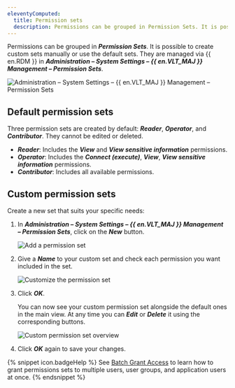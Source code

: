 ```yaml
---
eleventyComputed:
  title: Permission sets
  description: Permissions can be grouped in Permission Sets. It is possible to create custom sets manually or use the default sets. They are managed via the {{ en.RDM }} in Administration – System Settings – {{ en.VLT_MAJ }} Management – Permission Sets.
---
```

Permissions can be grouped in ***Permission Sets***. It is possible to create custom sets manually or use the default sets. They are managed via {{ en.RDM }} in ***Administration – System Settings – {{ en.VLT_MAJ }} Management – Permission Sets***.

![Administration – System Settings – {{ en.VLT_MAJ }} Management – Permission Sets](https://cdnweb.devolutions.net/docs/docs_en_rdm_mac_RDMMac2097.png)

## Default permission sets

Three permission sets are created by default: ***Reader***, ***Operator***, and ***Contributor***. They cannot be edited or deleted.
* ***Reader***: Includes the ***View*** and ***View sensitive information*** permissions.
* ***Operator***: Includes the ***Connect (execute)***, ***View***, ***View sensitive information*** permissions.
* ***Contributor***: Includes all available permissions.

## Custom permission sets

Create a new set that suits your specific needs:

1. In ***Administration – System Settings – {{ en.VLT_MAJ }} Management – Permission Sets***, click on the ***New*** button.

   ![Add a permission set](https://cdnweb.devolutions.net/docs/docs_en_rdm_mac_RDMMac2098.png)

1. Give a ***Name*** to your custom set and check each permission you want included in the set.

   ![Customize the permission set](https://cdnweb.devolutions.net/docs/docs_en_rdm_mac_RDMMac2099.png)

1. Click ***OK***.

   You can now see your custom permission set alongside the default ones in the main view. At any time you can ***Edit*** or ***Delete*** it using the corresponding buttons.

   ![Custom permission set overview](https://cdnweb.devolutions.net/docs/docs_en_rdm_mac_RDMMac2100.png)

1. Click ***OK*** again to save your changes.

{% snippet icon.badgeHelp %}
See [Batch Grant Access](/rdm/mac/commands/administration/system-settings/vault-management/batch-grant-access) to learn how to grant permissions sets to multiple users, user groups, and application users at once.
{% endsnippet %}
